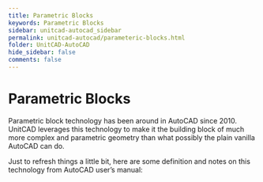 ```yaml
---
title: Parametric Blocks
keywords: Parametric Blocks
sidebar: unitcad-autocad_sidebar
permalink: unitcad-autocad/parameteric-blocks.html
folder: UnitCAD-AutoCAD
hide_sidebar: false
comments: false
---
```

# Parametric Blocks



Parametric block technology has been around in AutoCAD since 2010. UnitCAD leverages this technology to make it the building block of much more complex and parametric geometry than what possibly the plain vanilla AutoCAD can do.

Just to refresh things a little bit, here are some definition and notes on this technology from AutoCAD user’s manual:
